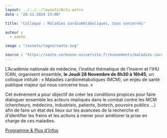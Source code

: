 ```yaml
---
layout: ../../../layouts/Actu.astro
date : "28-11-2024 23:00"

title: "Colloque : Maladies cardiométaboliques, tous concernés"

auteur :
  - sante

image : "/assets/logos/sante.svg"

source : "https://sante.sorbonne-universite.fr/evenements/maladies-cardiometaboliques-tous-concernes"
---
```


L’Académie nationale de médecine, l’institut thématique de l’Inserm et l’IHU ICAN, organisent ensemble, __le Jeudi 28 Novembre de 8h30 à 16h45__, un colloque intitulé : « Maladies cardiométaboliques (MCM), un enjeu de santé publique majeur qui nous concerne tous. »

Cet événement a pour objectif de créer les conditions propices pour faire dialoguer ensemble les acteurs impliqués dans le combat contre les MCM (chercheurs, médecins, industriels, patients, biotech, pouvoirs publics …) afin de faire un état des lieux sur les avancées de la recherche et d’identifier les freins et les actions à mener pour améliorer la prise en charge de ces maladies.

[Programme & Plus d'Infos](https://sante.sorbonne-universite.fr/evenements/maladies-cardiometaboliques-tous-concernes)

